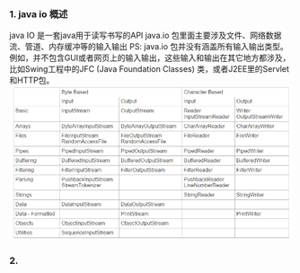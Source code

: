 ### 1. java io 概述
java IO 是一套java用于读写书写的API
java.io 包里面主要涉及文件、网络数据流、管道、内存缓冲等的输入输出
PS: java.io 包并没有涵盖所有输入输出类型。例如，并不包含GUI或者网页上的输入输出，这些输入和输出在其它地方都涉及，比如Swing工程中的JFC (Java Foundation Classes) 类，或者J2EE里的Servlet和HTTP包。
![java.io包下面涉及到的相关类](../imgs/IO_class.png)

### 2. 
